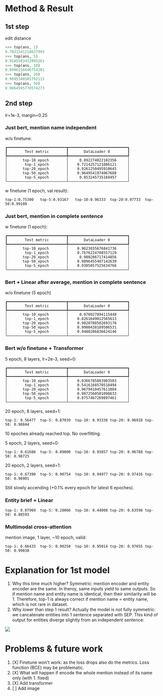 # Method & Result

## 1st step

edit distance

```python
>>> top(ans, 1)
0.7831541218637993
>>> top(ans, 5)
0.9185583432895261
>>> top(ans, 10)
0.9496216646754281
>>> top(ans, 20)
0.9695340501792115
>>> top(ans, 50)
0.9864595778574273
```

## 2nd step

lr=1e-3, margin=0.25

### Just bert, mention name independent

w/o finetune:

```
┏━━━━━━━━━━━━━━━━━━━━━━━━━━━┳━━━━━━━━━━━━━━━━━━━━━━━━━━━┓
┃        Test metric        ┃       DataLoader 0        ┃
┡━━━━━━━━━━━━━━━━━━━━━━━━━━━╇━━━━━━━━━━━━━━━━━━━━━━━━━━━┩
│       top-10_epoch        │     0.892274022102356     │
│        top-1_epoch        │    0.7214257121086121     │
│       top-20_epoch        │    0.9261250495910645     │
│       top-50_epoch        │    0.9649541974067688     │
│        top-5_epoch        │     0.853245735168457     │
└───────────────────────────┴───────────────────────────┘
```

w finetune (1 epoch, val result):

```
top-1:0.75300   top-5:0.93167   top-10:0.96333  top-20:0.97733  top-50:0.99100
```

### Just bert, mention in complete sentence

w finetune (1 epoch):

```
┏━━━━━━━━━━━━━━━━━━━━━━━━━━━┳━━━━━━━━━━━━━━━━━━━━━━━━━━━┓
┃        Test metric        ┃       DataLoader 0        ┃
┡━━━━━━━━━━━━━━━━━━━━━━━━━━━╇━━━━━━━━━━━━━━━━━━━━━━━━━━━┩
│       top-10_epoch        │    0.9623655676841736     │
│        top-1_epoch        │    0.7676224708557129     │
│       top-20_epoch        │     0.980286717414856     │
│       top-50_epoch        │    0.9896455407142639     │
│        top-5_epoch        │    0.9305057525634766     │
└───────────────────────────┴───────────────────────────┘
```

### Bert + Linear after average, mention in complete sentence

w/o finetune (5 epoch)

```
┏━━━━━━━━━━━━━━━━━━━━━━━━━━━┳━━━━━━━━━━━━━━━━━━━━━━━━━━━┓
┃        Test metric        ┃       DataLoader 0        ┃
┡━━━━━━━━━━━━━━━━━━━━━━━━━━━╇━━━━━━━━━━━━━━━━━━━━━━━━━━━┩
│       top-10_epoch        │     0.970927894115448     │
│        top-1_epoch        │    0.8261649012565613     │
│       top-20_epoch        │    0.9820788502693176     │
│       top-50_epoch        │    0.9900438189506531     │
│        top-5_epoch        │    0.9480286836624146     │
└───────────────────────────┴───────────────────────────┘
```

### Bert w/o finetune + Transformer

5 epoch, 8 layers, lr=2e-3, seed=0:

```
┏━━━━━━━━━━━━━━━━━━━━━━━━━━━┳━━━━━━━━━━━━━━━━━━━━━━━━━━━┓
┃        Test metric        ┃       DataLoader 0        ┃
┡━━━━━━━━━━━━━━━━━━━━━━━━━━━╇━━━━━━━━━━━━━━━━━━━━━━━━━━━┩
│       top-10_epoch        │    0.9366785883903503     │
│        top-1_epoch        │    0.5416168570518494     │
│       top-20_epoch        │    0.9679410457611084     │
│       top-50_epoch        │    0.9872560501098633     │
│        top-5_epoch        │    0.8757467269897461     │
└───────────────────────────┴───────────────────────────┘
```

20 epoch, 8 layers, seed=1:

```
top-1: 0.56477  top-5: 0.87039  top-10: 0.93338 top-20: 0.96918 top-50: 0.98844
```

10 epoches already reached top. No overfitting.

5 epoch, 2 layers, seed=0:

```
top-1: 0.61688  top-5: 0.89000  top-10: 0.93857 top-20: 0.96788 top-50: 0.98725
```

20 epoch, 2 layers, seed=1:

```
top-1: 0.67390  top-5: 0.90754  top-10: 0.94977 top-20: 0.97416 top-50: 0.98901
```

Still slowly accending (+0.1% every epoch for latest 6 epoches).

### Entity brief + Linear

```
top-1: 0.07969  top-5: 0.28066  top-10: 0.44008 top-20: 0.63598 top-50: 0.88593
```

### Multimodal cross-attention

mention image, 1 layer, ~10 epoch, valid:

```
top-1: 0.66433  top-5: 0.90250  top-10: 0.95014 top-20: 0.97655 top-50: 0.99038
```

# Explanation for 1st model

1. Why this time much higher?
   Symmetric: mention encoder and entity encoder are the same. In theroy, same inputs yield to same outputs.
   So if mention name and entity name is identical, then their similarity will be 1.
   Therefore, top-1 is always correct if mention name = entity name, which is not rare in dataset.
2. Why lower than step 1 result?
   Actually the model is not fully symmetric: we cancatenate entities into 1 sentence separated with SEP.
   This kind of output for entities diverge slightly from an independent sentence:

![](/home/xsy/snap/marktext/9/.config/marktext/images/2023-01-08-16-37-05-image.png)

# Problems & future work

1. [X] Finetune won't work: as the loss drops also do the metrics. Loss function (BCE) may be problematic.
2. [X] What will happen if encode the whole mention instead of its name only (with 1. fixed)
3. [X] Add transformer
4. [ ] Add image
